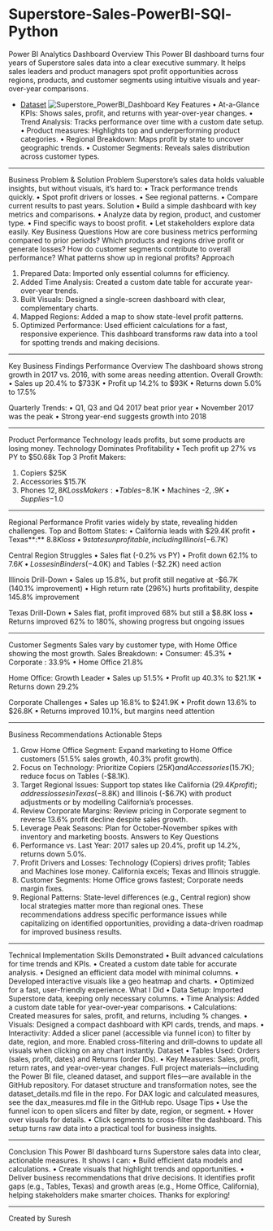 # Superstore-Sales-PowerBI-SQl-Python

Power BI Analytics Dashboard
Overview
This Power BI dashboard turns four years of Superstore sales data into a clear executive summary. It helps sales leaders and product managers spot profit opportunities across regions, products, and customer segments using intuitive visuals and year-over-year comparisons.

 - <a href="https://github.com/ritikbh193/Data-Analysis-Dashboard/blob/main/Vrinda%20DataX2Analysis2.xlsx">Dataset</a>
![Superstore_PowerBI_Dashboard](https://github.com/user-attachments/assets/f9ff9f56-d609-4930-8e36-59c715a005dc)
Key Features
•	At-a-Glance KPIs: Shows sales, profit, and returns with year-over-year changes.
•	Trend Analysis: Tracks performance over time with a custom date setup.
•	Product measures: Highlights top and underperforming product categories.
•	Regional Breakdown: Maps profit by state to uncover geographic trends.
•	Customer Segments: Reveals sales distribution across customer types.
________________________________________
Business Problem & Solution
Problem
Superstore’s sales data holds valuable insights, but without visuals, it’s hard to:
•	Track performance trends quickly.
•	Spot profit drivers or losses.
•	See regional patterns.
•	Compare current results to past years.
Solution
•	Build a simple dashboard with key metrics and comparisons.
•	Analyze data by region, product, and customer type.
•	Find specific ways to boost profit.
•	Let stakeholders explore data easily.
Key Business Questions
How are core business metrics performing compared to prior periods?
Which products and regions drive profit or generate losses?
How do customer segments contribute to overall performance?
What patterns show up in regional profits?
Approach
1.	Prepared Data: Imported only essential columns for efficiency.
2.	Added Time Analysis: Created a custom date table for accurate year-over-year trends.
3.	Built Visuals: Designed a single-screen dashboard with clear, complementary charts.
4.	Mapped Regions: Added a map to show state-level profit patterns.
5.	Optimized Performance: Used efficient calculations for a fast, responsive experience.
This dashboard transforms raw data into a tool for spotting trends and making decisions.
________________________________________
Key Business Findings
Performance Overview
The dashboard shows strong growth in 2017 vs. 2016, with some areas needing attention.
Overall Growth:
•	Sales up 20.4% to $733K
•	Profit up 14.2% to $93K
•	Returns down 5.0% to 17.5%
 
Quarterly Trends:
•	Q1, Q3 and Q4 2017 beat prior year
•	November 2017 was the peak
•	Strong year-end suggests growth into 2018
 
________________________________________
Product Performance
Technology leads profits, but some products are losing money.
Technology Dominates Profitability
•	Tech profit up 27% vs PY to $50.68k
Top 3 Profit Makers:
1.	Copiers $25K
2.	Accessories $15.7K
3.	Phones $12,8K
Loss Makers:
•	Tables -$8.1K
•	Machines -$2,.9K
•	Supplies -$1.0
 
________________________________________
Regional Performance
Profit varies widely by state, revealing hidden challenges.
Top and Bottom States:
•	California leads with $29.4K profit
•	Texas**:** $8.8K loss
•	9 states unprofitable, including Illinois (-$6.7K)
 
Central Region Struggles
•	Sales flat (-0.2% vs PY)
•	Profit down 62.1% to $7.6K
•	Losses in Binders (-$4.0K) and Tables (-$2.2K) need action
 
Illinois Drill-Down
•	Sales up 15.8%, but profit still negative at -$6.7K (140.1% improvement)
•	High return rate (296%) hurts profitability, despite 145.8% improvement
 
Texas Drill-Down
•	Sales flat, profit improved 68% but still a $8.8K loss
•	Returns improved 62% to 180%, showing progress but ongoing issues
 
________________________________________
Customer Segments
Sales vary by customer type, with Home Office showing the most growth.
Sales Breakdown:
•	Consumer: 45.3%
•	Corporate : 33.9%
•	Home Office 21.8%
 
Home Office: Growth Leader
•	Sales up 51.5%
•	Profit up 40.3% to $21.1K
•	Returns down 29.2%
 
Corporate Challenges
•	Sales up 16.8% to $241.9K
•	Profit down 13.6% to $26.8K
•	Returns improved 10.1%, but margins need attention
 
________________________________________
Business Recommendations
Actionable Steps
1.	Grow Home Office Segment: Expand marketing to Home Office customers (51.5% sales growth, 40.3% profit growth).
2.	Focus on Technology: Prioritize Copiers ($25K) and Accessories ($15.7K); reduce focus on Tables (-$8.1K).
3.	Target Regional Issues: Support top states like California ($29.4K profit); address losses in Texas (-$8.8K) and Illinois (-$6.7K) with product adjustments or by modelling California’s processes.
4.	Review Corporate Margins: Review pricing in Corporate segment to reverse 13.6% profit decline despite sales growth.
5.	Leverage Peak Seasons: Plan for October-November spikes with inventory and marketing boosts.
Answers to Key Questions
1.	Performance vs. Last Year: 2017 sales up 20.4%, profit up 14.2%, returns down 5.0%.
2.	Profit Drivers and Losses: Technology (Copiers) drives profit; Tables and Machines lose money. California excels; Texas and Illinois struggle.
3.	Customer Segments: Home Office grows fastest; Corporate needs margin fixes.
4.	Regional Patterns: State-level differences (e.g., Central region) show local strategies matter more than regional ones.
These recommendations address specific performance issues while capitalizing on identified opportunities, providing a data-driven roadmap for improved business results.
________________________________________
Technical Implementation
Skills Demonstrated
•	Built advanced calculations for time trends and KPIs.
•	Created a custom date table for accurate analysis.
•	Designed an efficient data model with minimal columns.
•	Developed interactive visuals like a geo heatmap and charts.
•	Optimized for a fast, user-friendly experience.
What I Did
•	Data Setup: Imported Superstore data, keeping only necessary columns.
•	Time Analysis: Added a custom date table for year-over-year comparisons.
•	Calculations: Created measures for sales, profit, and returns, including % changes.
•	Visuals: Designed a compact dashboard with KPI cards, trends, and maps.
•	Interactivity: Added a slicer panel (accessible via funnel icon) to filter by date, region, and more. Enabled cross-filtering and drill-downs to update all visuals when clicking on any chart instantly.
Dataset
•	Tables Used: Orders (sales, profit, dates) and Returns (order IDs).
•	Key Measures: Sales, profit, return rates, and year-over-year changes.
Full project materials—including the Power BI file, cleaned dataset, and support files—are available in the GitHub repository.
For dataset structure and transformation notes, see the dataset_details.md file in the repo.
For DAX logic and calculated measures, see the dax_measures.md file in the GitHub repo.
Usage Tips
•	Use the funnel icon to open slicers and filter by date, region, or segment.
•	Hover over visuals for details.
•	Click segments to cross-filter the dashboard.
This setup turns raw data into a practical tool for business insights.
________________________________________
Conclusion
This Power BI dashboard turns Superstore sales data into clear, actionable measures. It shows I can:
•	Build efficient data models and calculations.
•	Create visuals that highlight trends and opportunities.
•	Deliver business recommendations that drive decisions.
It identifies profit gaps (e.g., Tables, Texas) and growth areas (e.g., Home Office, California), helping stakeholders make smarter choices.
Thanks for exploring!
________________________________________
Created by Suresh

